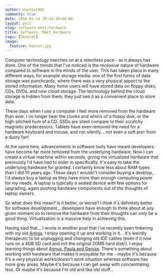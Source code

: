 ```yaml
---
author: danfox1982
comments: true
date: 2016-03-14 20:34:30+00:00
layout: post
slug: software-meet-hardware
title: Software, Meet Hardware
tags: [General]
image:
  feature: banner.jpg
---
```


Computer technology marches on at a relentless pace - as it always has done.  One of the trends that I've noticed is the recessive nature of hardware compared to software in the minds of the user.  This has taken place in many different ways, for example storage media: one of the first forms of data storage was punchcards, where there was a very physical aspect to the stored information.  Many home users will have stored data on floppy disks, CDs, DVDs, and now cloud storage.  The technology behind the cloud storage is hidden from them; they just see it as a convenient place to store data.

These days when I use a computer I feel more removed from the hardware than ever.  I no longer hear the clunks and whirrs of a floppy disk, or the high-pitched hum of a CD.  SSDs are silent compare to their scratchy magnetic predecessors.  Tablets have even removed the need for a hardware keyboard and mouse, and run silently... not even a soft purr from a dusty fan!

At the same time, advancements in software tools have meant developers have become far more removed from the underlying hardware.  Now I can create a virtual machine within seconds, giving me virtualized hardware that previously I'd have had to order in specifically.  It's easy to take the underlying hardware for granted.  I certainly know less about RAM types than I did 10 years ago.  These days I wouldn't consider buying a desktop, I'd always buy a laptop as they have more than enough computing power for my needs.  A laptop is typically a sealed device with few options for upgrading, again pushing hardware components out of the thoughts of laptop owners.

So what does this mean?  Is it better, or worse?  I think it's definitely better for software development... developers have enough to think about at any given moment so to remove the hardware from their thoughts can only be a good thing.  Virtualization is a massive help in achieving this.

Having said that... I wrote in another post that I've recently been tinkering with my old [Amiga](/2016/01/12/my-first-girlfriend).  I enjoy opening it up and working in it... it's weirdly therapeutic to be unplugging and changing old IDE cables (even if it now runs on a 4GB SD card and not the original 20MB hard disk!).  I enjoy learning things about [Agnus, Paula and Denise](https://en.wikipedia.org/wiki/Original_Chip_Set).  There's something about working with hardware that makes it enjoyable for me - maybe it's because it's a very physical works/doesn't work situation whereas software has more grey areas.  Maybe it's because I can get away with concentrating less.  Or maybe it's because I'm old and like old stuff...